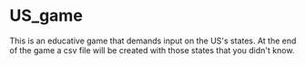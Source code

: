 # US_game
This is an educative game that demands input on the US's states. At the end of the game a csv file will be created with those states that you didn't know.
